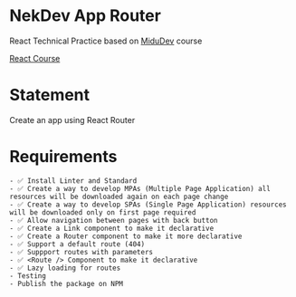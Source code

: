 # NekDev App Router

React Technical Practice based on [MiduDev](https://midu.dev) course

[React Course](https://www.youtube.com/playlist?list=PLUofhDIg_38q4D0xNWp7FEHOTcZhjWJ29)

# Statement

Create an app using React Router

# Requirements

    - ✅ Install Linter and Standard
    - ✅ Create a way to develop MPAs (Multiple Page Application) all resources will be downloaded again on each page change
    - ✅ Create a way to develop SPAs (Single Page Application) resources will be downloaded only on first page required
    - ✅ Allow navigation between pages with back button
    - ✅ Create a Link component to make it declarative
    - ✅ Create a Router component to make it more declarative
    - ✅ Support a default route (404)
    - ✅ Suppport routes with parameters
    - ✅ <Route /> Component to make it declarative
    - ✅ Lazy loading for routes
    - Testing
    - Publish the package on NPM
